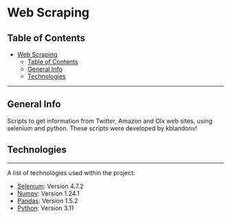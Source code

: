 # Web Scraping

## Table of Contents 
- [Web Scraping](#web-scraping)
  - [Table of Contents](#table-of-contents)
  - [General Info](#general-info)
  - [Technologies](#technologies)
***

## General Info
Scripts to get information from Twitter, Amazon and Olx web sites, using selenium and python. These scripts were developed by kblandonv!

## Technologies
***
A list of technologies used within the project:
* [Selenium](https://selenium-python.readthedocs.io/installation.html): Version 4.7.2
* [Numpy](https://pandas.pydata.org/docs/index.html): Version 1.24.1
* [Pandas](https://pandas.pydata.org/docs/index.html): Version 1.5.2
* [Python](https://www.python.org/): Version 3.11

